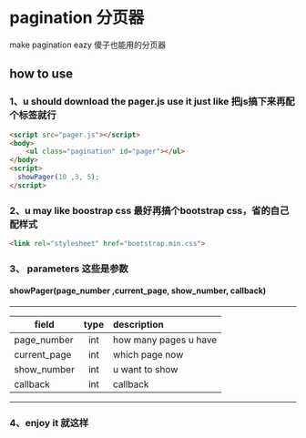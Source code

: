 # pagination 分页器 
make pagination eazy 傻子也能用的分页器

## how to use

### 1、u should  download the pager.js use it just like 把js搞下来再配个标签就行
```html
<script src="pager.js"></script>
<body>
    <ul class="pagination" id="pager"></ul>
</body>
<script>
  showPager(10 ,3, 5);
</script>
```
### 2、u may like boostrap css 最好再搞个bootstrap css，省的自己配样式
```html
<link rel="stylesheet" href="bootstrap.min.css">
```

### 3、 parameters 这些是参数
#### showPager(page_number ,current_page, show_number, callback)
---
| field        | type           | description  |
| ------------- |:-------------:| :-----|
|page_number|int|how many pages u have|
|current_page|int|which page now|
|show_number|int|u want to show|
|callback|int|callback|
---
### 4、enjoy it 就这样
